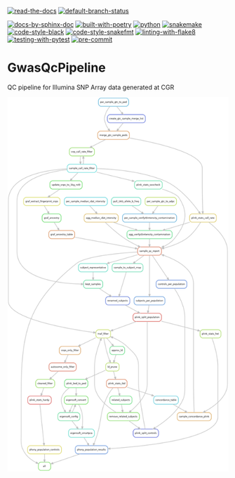 [![read-the-docs](https://img.shields.io/badge/Check%20Out-The%20Docs-blue.svg)](https://nci-cgr.github.io/GwasQcPipeline/)
[![default-branch-status](https://github.com/NCI-CGR/GwasQcPipeline/actions/workflows/python-package.yml/badge.svg)](https://github.com/NCI-CGR/GwasQcPipeline/actions/workflows/python-package.yml)

[![docs-by-sphinx-doc](https://img.shields.io/badge/Docs%20by-Sphinx-1f425f.svg)](https://www.sphinx-doc.org/)
[![built-with-poetry](https://img.shields.io/badge/Built%20with-Poetry-1f425f.svg)](https://python-poetry.org/)
[![python](https://img.shields.io/badge/python-≥3.8-brightgreen.svg)](https://www.python.org/)
[![snakemake](https://img.shields.io/badge/snakemake-≥5.25.0-brightgreen.svg?style=flat)](https://snakemake.readthedocs.io)
[![code-style-black](https://img.shields.io/badge/code%20style-black-000000.svg)](https://github.com/psf/black)
[![code-style-snakefmt](https://img.shields.io/badge/code%20style-snakefmt-000000.svg)](https://github.com/snakemake/snakefmt)
[![linting-with-flake8](https://img.shields.io/badge/flake8-enabled-brightgreen.svg)](https://flake8.pycqa.org/en/latest/)
[![testing-with-pytest](https://img.shields.io/badge/pytest-enabled-brightgreen.svg)](https://docs.pytest.org/en/stable/)
[![pre-commit](https://img.shields.io/badge/pre--commit-enabled-brightgreen?logo=pre-commit&logoColor=white)](https://github.com/pre-commit/pre-commit)


# GwasQcPipeline
QC pipeline for Illumina SNP Array data generated at CGR

![Snakemake Rules](docs/static/GwasQcPipelineWorkflow.png)
